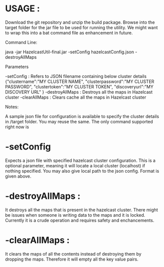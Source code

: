 # USAGE :

Download the git repository and unzip the build package. Browse into the target folder for the jar file to be used for running the utility. 
We might want to wrap this into a bat command file as enhancement in future.

Command Line: 

java -jar HazelcastUtil-final.jar -setConfig  hazelcastConfig.json -destroyAllMaps

Parameters 

-setConfig : Refers to JSON filename containing below cluster details
                         {"clustername":"MY CLUSTER NAME",
                          "clusterpassword":"MY CLUSTER PASSWORD",
                          "clustertoken":"MY CLUSTER TOKEN",
                          "discoveryurl":"MY DISCOVERY URL"
                         }
-destroyAllMaps : Destroys all the maps in Hazelcast cluster
-clearAllMaps : Clears cache all the maps in Hazelcast cluster

Notes:

A sample json file for configuration is available to specify the cluster details in /target folder. You may reuse the same.
The only command supported right now is 

# -setConfig

Expects a json file with specified hazelcast cluster configuration. This is a optional parameter, meaning it will locate a local cluster 
(localhost) if nothing specified. You may also give local path to the json config. Format is given above.

# -destroyAllMaps :

It destroys all the maps that is present in the hazelcast cluster. There might be issues when someone is writing data to the maps 
and it is locked. Currently it is a crude operation and requires safety and enchancements.

# -clearAllMaps :

It clears the maps of all the contents instead of destroying them by dropping the maps. Therefore it will empty all the key value pairs.



